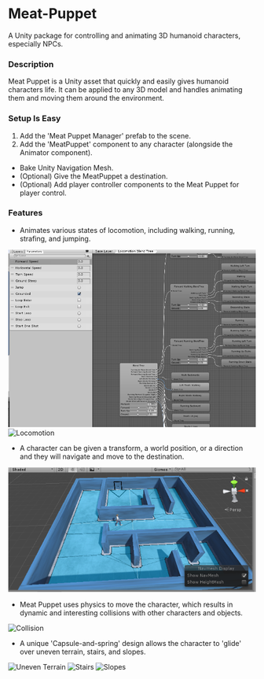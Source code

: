 # Meat-Puppet
A Unity package for controlling and animating 3D humanoid characters, especially NPCs.

### Description
Meat Puppet is a Unity asset that quickly and easily gives humanoid characters life. It can be applied to any 3D model and handles animating them and moving them around the environment.

### Setup Is Easy
1. Add the 'Meat Puppet Manager' prefab to the scene.
2. Add the 'MeatPuppet' component to any character (alongside the Animator component).

* Bake Unity Navigation Mesh.
* (Optional) Give the MeatPuppet a destination.
* (Optional) Add player controller components to the Meat Puppet for player control.

### Features
* Animates various states of locomotion, including walking, running, strafing, and jumping.

![Animation Controller](https://github.com/BrianLandes/Meat-Puppet/blob/master/Page_Images/Animation%20Controller.png?raw=true)
![Locomotion](https://github.com/BrianLandes/Meat-Puppet/blob/master/Page_Images/Locomotion.gif?raw=true)

* A character can be given a transform, a world position, or a direction and they will navigate and move to the destination.

![Navigation](https://github.com/BrianLandes/Meat-Puppet/blob/master/Page_Images/Navigation.png?raw=true)

* Meat Puppet uses physics to move the character, which results in dynamic and interesting collisions with other characters and objects.

![Collision](https://github.com/BrianLandes/Meat-Puppet/blob/master/Page_Images/Collision.gif?raw=true)

* A unique 'Capsule-and-spring' design allows the character to 'glide' over uneven terrain, stairs, and slopes.

![Uneven Terrain](https://github.com/BrianLandes/Meat-Puppet/blob/master/Page_Images/Uneven%20Terrain.gif?raw=true)
![Stairs](https://github.com/BrianLandes/Meat-Puppet/blob/master/Page_Images/Steps.gif?raw=true)
![Slopes](https://github.com/BrianLandes/Meat-Puppet/blob/master/Page_Images/Slopes.gif?raw=true)

